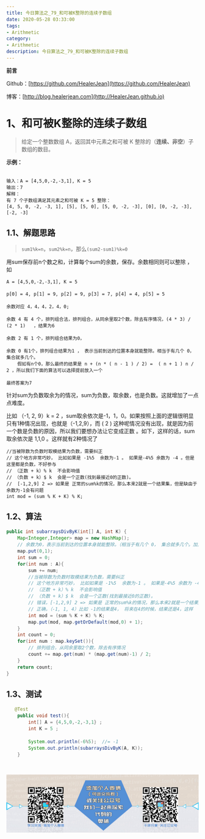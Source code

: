 ```yaml
---
title: 今日算法之_79_和可被K整除的连续子数组
date: 2020-05-28 03:33:00
tags: 
- Arithmetic
category: 
- Arithmetic
description: 今日算法之_79_和可被K整除的连续子数组
---
```


**前言**     

 Github：[https://github.com/HealerJean](https://github.com/HealerJean)         

 博客：[http://blog.healerjean.com](http://HealerJean.github.io)          



# 1、和可被K整除的连续子数组
> 给定一个整数数组 A，返回其中元素之和可被 K 整除的（**连续、非空**）子数组的数目。  

**示例：**

```

输入：A = [4,5,0,-2,-3,1], K = 5
输出：7
解释：
有 7 个子数组满足其元素之和可被 K = 5 整除：
[4, 5, 0, -2, -3, 1], [5], [5, 0], [5, 0, -2, -3], [0], [0, -2, -3], [-2, -3]
```



## 1.1、解题思路 

> `sum1%k=n`，`sum2%k=n`，那么`(sum2-sum1)%k=0`



用sum保存前n个数之和，计算每个sum的余数，保存。余数相同则可以整除 ， 如    

```
A = [4,5,0,-2,-3,1], K = 5    

p[0] = 4, p[1] = 9, p[2] = 9, p[3] = 7, p[4] = 4, p[5] = 5    

余数对应 4，4，4，2，4，0;       

余数 4 有 4 个，排列组合法，排列组合，从同余里取2个数，除去有序情况，(4 * 3) / (2 * 1)   ，结果为6       

余数 2 有 1 个，排列组合结果为0，

余数 0 有1个，排列组合结果为1 ， 表示当前到达的位置本身就能整除。相当于有几个 0， 集合就多几个。     
	假如有n个0，那么最终的结果是 n + (n * ( n - 1 ) / 2) =  ( n + 1 ) n / 2 ，所以我们下面的算法可以选择提前放入一个       

最终答案为7
```



针对sum为负数取余为的情况，sum为负数，取余数，也是负数。这就增加了一点点难度。     

比如 （-1, 2, 9）k = 2 ，sum取余依次是-1，1，0。如果按照上面的逻辑很明显只有1种情况出现，也就是（-1,2,9），而 ( 2 ) 这种呢情况没有出现，就是因为前一个数是负数的原因，所以我们要想办法让它变成正数 。如下，这样的话，sum取余依次是 1,1,0 。这样就有2种情况了  

```
//当被除数为负数时取模结果为负数，需要纠正
// 这个地方非常巧妙， 比如如果是 -1%5  余数为-1 。 如果是-4%5 余数为 -4 。但是这里都是负数，不好参与
// （正数 + k）% k  不会影响值
// （负数 + k）$ k  会是一个正数(找到最接近0的正数)。
//  [-1,2,9] 2 => 如果是 正常的sum%k的情况，那么本来2就是一个结果集，但是缺由于余数为-1会有问题
int mod = (sum % K + K) % K;
```





## 1.2、算法

```java
public int subarraysDivByK(int[] A, int K) {
    Map<Integer,Integer> map = new HashMap();
    // 余数为0，表示当前到达的位置本身就能整除。（相当于有几个 0， 集合就多几个。加入有n个0，那么最终的结果是 n + n(-1)/2 = n(n+1)/2 ，所以我们提前放入一个
    map.put(0,1);
    int sum = 0;
    for(int num : A){
        sum += num;
        //当被除数为负数时取模结果为负数，需要纠正
        // 这个地方非常巧妙， 比如如果是 -1%5  余数为-1 。 如果是-4%5 余数为 -4 。但是这里都是负数，不好参与
        // （正数 + k）% k  不会影响值
        // （负数 + k）$ k  会是一个正数(找到最接近0的正数)。
        // 错误，[-1,2,9] 2 => 如果是 正常的sum%k的情况，那么本来2就是一个结果集，但是缺由于余数为-1会有问题
        // 正确，（-1, 1, 4）比如 -1的结果是4， 将来在4的时候，结果还是4，这样 （1,4）就成为了一组
        int mod = (sum % K + K) % K;
        map.put(mod, map.getOrDefault(mod,0) + 1);
    }
    int count = 0;
    for(int num : map.keySet()){
        // 排列组合，从同余里取2个数，除去有序情况
        count += map.get(num) * (map.get(num)-1) / 2;
    }
    return count;
}
```




## 1.3、测试 

```java
   @Test
    public void test(){
        int[] A = {4,5,0,-2,-3,1} ;
        int K = 5 ;

        System.out.println(-6%5);  //= -1
        System.out.println(subarraysDivByK(A, K));
    }
```



​          

![ContactAuthor](https://raw.githubusercontent.com/HealerJean/HealerJean.github.io/master/assets/img/artical_bottom.jpg)



<link rel="stylesheet" href="https://unpkg.com/gitalk/dist/gitalk.css">

<script src="https://unpkg.com/gitalk@latest/dist/gitalk.min.js"></script> 
<div id="gitalk-container"></div>    
 <script type="text/javascript">
    var gitalk = new Gitalk({
		clientID: `1d164cd85549874d0e3a`,
		clientSecret: `527c3d223d1e6608953e835b547061037d140355`,
		repo: `HealerJean.github.io`,
		owner: 'HealerJean',
		admin: ['HealerJean'],
		id: 'EMjbpDeNFrSgfiZ5',
    });
    gitalk.render('gitalk-container');
</script> 
